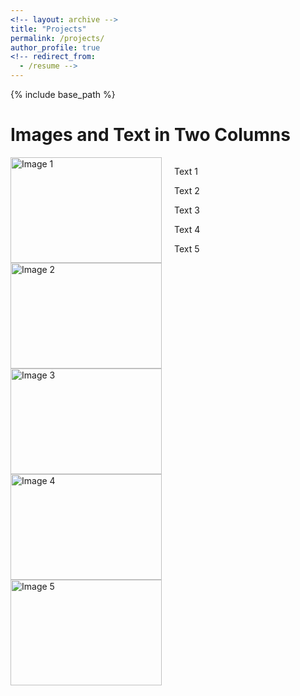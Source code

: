 ```yaml
---
<!-- layout: archive -->
title: "Projects"
permalink: /projects/
author_profile: true
<!-- redirect_from:
  - /resume -->
---
```


{% include base_path %}


# Images and Text in Two Columns

<div style="display: flex; flex-direction: row; gap: 20px;">

<div style="width: 50%;">
    <img src="/images/500x300.png" alt="Image 1" style="width: 100%; height: auto;">
    <img src="/images/500x300.png" alt="Image 2" style="width: 100%; height: auto;">
    <img src="/images/500x300.png" alt="Image 3" style="width: 100%; height: auto;">
    <img src="/images/500x300.png" alt="Image 4" style="width: 100%; height: auto;">
    <img src="/images/500x300.png" alt="Image 5" style="width: 100%; height: auto;">
</div>

<div style="width: 50%;">
    <p>Text 1</p>
    <p>Text 2</p>
    <p>Text 3</p>
    <p>Text 4</p>
    <p>Text 5</p>
</div>

</div>
